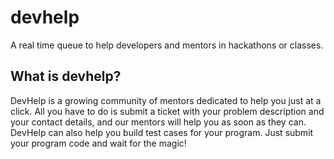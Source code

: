 # devhelp
A real time queue to help developers and mentors in hackathons or classes.

## What is devhelp?
DevHelp is a growing community of mentors dedicated to help you just at a click.  All you have to do is submit a ticket with your problem description and your contact details, and our mentors will help you as soon as they can.  DevHelp can also help you build test cases for your program.  Just submit your program code and wait for the magic!
